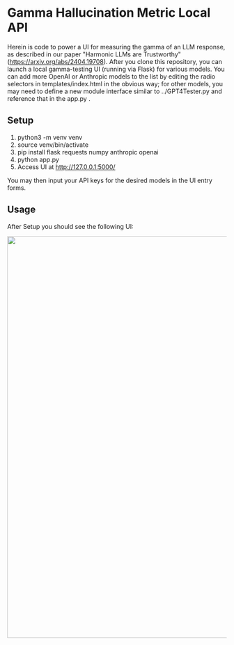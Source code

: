 # Gamma Hallucination Metric Local API

Herein is code to power a UI for measuring the gamma of an LLM response, as described in our paper "Harmonic LLMs are Trustworthy" (https://arxiv.org/abs/2404.19708).
After you clone this repository, you can launch a local gamma-testing UI (running via Flask) for various models.
You can add more OpenAI or Anthropic models to the list by editing the radio selectors in templates/index.html in the obvious way; for other models, you may need to define a new module interface similar to ../GPT4Tester.py and reference that in the app.py . 

## Setup

1. python3 -m venv venv
2. source venv/bin/activate
3. pip install flask requests numpy anthropic openai
4. python app.py
5. Access UI at http://127.0.0.1:5000/

You may then input your API keys for the desired models in the UI entry forms.

## Usage

After Setup you should see the following UI:
<p align="center">
  <picture>
    <img alt="Hallucination UI" src="https://www.quantumrepoire.com/ui-sample.png" width="2000" height="924" style="max-width: 100%;">
  </picture>
